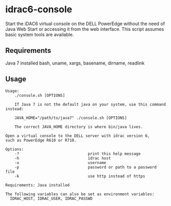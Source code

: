 # idrac6-console
Start the iDAC6 virtual console on the DELL PowerEdge without the
need of Java Web Start or accessing it from the web interface.
This script assumes basic system tools are available.

## Requirements
Java 7 installed
bash, uname, xargs, basename, dirname, readlink

## Usage
```
Usage:
    ./console.sh [OPTIONS]

    If Java 7 is not the default java on your system, use this command instead:

    JAVA_HOME="/path/to/java7" ./console.sh [OPTIONS]

    The correct JAVA_HOME directory is where bin/java lives.

Open a virtual console to the DELL server with idrac version 6,
such as PowerEdge R610 or R710.

Options:
    -?                              print this help message
    -h                              idrac host
    -u                              username
    -p                              password or path to a password file
    -k                              use http instead of https

Requirements: Java installed

The following variables can also be set as environment variables:
  IDRAC_HOST, IDRAC_USER, IDRAC_PASSWD
```
